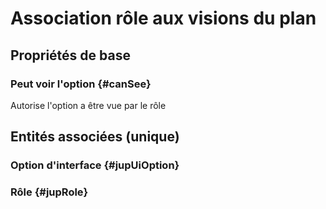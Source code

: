 # Association rôle aux visions du plan
<!--- THIS FILE IS GENERATED PLEASE DO NOT EDIT IT DIRECTLY --->



## Propriétés de base

### Peut voir l'option {#canSee}
        
Autorise l'option a être vue par le rôle

## Entités associées (unique)

### Option d'interface {#jupUiOption}
        

### Rôle {#jupRole}
        





